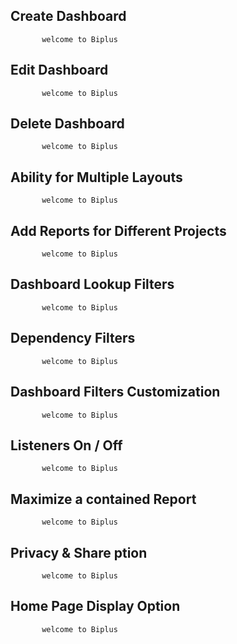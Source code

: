 ## Create Dashboard

           welcome to Biplus

## Edit   Dashboard 

           welcome to Biplus

## Delete Dashboard

           welcome to Biplus

## Ability for Multiple Layouts

           welcome to Biplus

##  Add Reports for Different Projects

           welcome to Biplus

## Dashboard Lookup Filters

           welcome to Biplus

## Dependency Filters

           welcome to Biplus

## Dashboard Filters Customization

           welcome to Biplus

## Listeners On / Off

           welcome to Biplus

## Maximize a contained Report

           welcome to Biplus 

## Privacy & Share ption

           welcome to Biplus

## Home Page Display Option


           welcome to Biplus
<!--stackedit_data:
eyJoaXN0b3J5IjpbMTEyMzYyOTE1Ml19
-->